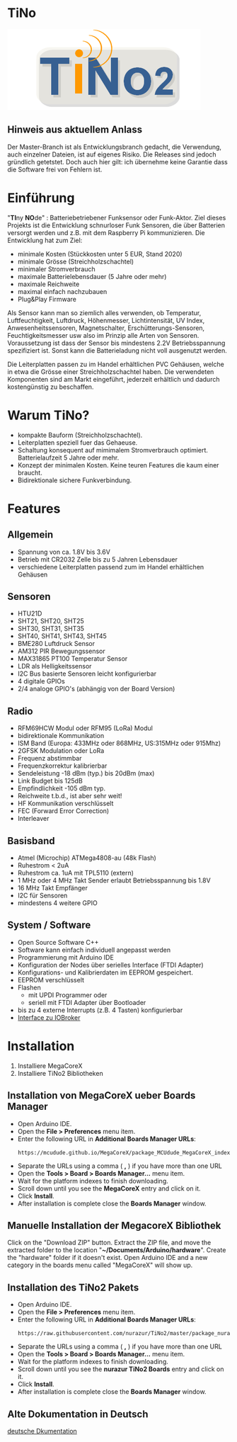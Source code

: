 # TiNo
![](https://github.com/nurazur/TiNo2/blob/master/Tino2_logo.png)

## Hinweis aus aktuellem Anlass
Der Master-Branch ist als Entwicklungsbranch gedacht, die Verwendung, auch einzelner Dateien, ist auf eigenes Risiko. Die Releases sind jedoch gründlich getetstet. Doch auch hier gilt: ich übernehme keine Garantie dass die Software frei von Fehlern ist.

# Einführung
"**TI**ny **NO**de" : Batteriebetriebener Funksensor oder Funk-Aktor.
Ziel dieses Projekts ist die Entwicklung schnurloser Funk Sensoren,
    die über Batterien versorgt werden und z.B. mit dem Raspberry Pi kommunizieren.
    Die Entwicklung hat zum Ziel:

- minimale Kosten (Stückkosten unter 5 EUR, Stand 2020)
- minimale Grösse (Streichholzschachtel)
- minimaler Stromverbrauch
- maximale Batterielebensdauer (5 Jahre oder mehr)
- maximale Reichweite
- maximal einfach nachzubauen
- Plug&Play Firmware

Als Sensor kann man so ziemlich alles verwenden, ob Temperatur, Luftfeuchtigkeit, Luftdruck, Höhenmesser, Lichtintensität, UV Index,
Anwesenheitssensoren, Magnetschalter, Erschütterungs-Sensoren, Feuchtigkeitsmesser usw also im Prinzip alle Arten von Sensoren. Voraussetzung ist dass der Sensor bis mindestens 2.2V Betriebsspannung spezifiziert ist. Sonst kann die Batterieladung nicht voll ausgenutzt werden.

Die Leiterplatten passen zu im Handel erhältlichen PVC Gehäusen, welche in etwa die Grösse einer Streichholzschachtel haben. Die verwendeten Komponenten sind am Markt eingeführt, jederzeit erhältlich und
dadurch kostengünstig zu beschaffen.

# Warum TiNo?
- kompakte Bauform (Streichholzschachtel).
- Leiterplatten speziell fuer das Gehaeuse.
- Schaltung konsequent auf mimimalem Stromverbrauch optimiert. Batterielaufzeit 5 Jahre oder mehr.
- Konzept der minimalen Kosten. Keine teuren Features die kaum einer braucht.
- Bidirektionale sichere Funkverbindung.

# Features
## Allgemein
- Spannung von ca. 1.8V bis 3.6V
- Betrieb mit CR2032 Zelle bis zu 5 Jahren Lebensdauer
- verschiedene Leiterplatten passend zum im Handel erhältlichen Gehäusen

## Sensoren
- HTU21D
- SHT21, SHT20, SHT25
- SHT30, SHT31, SHT35
- SHT40, SHT41, SHT43, SHT45
- BME280 Luftdruck Sensor
- AM312 PIR Bewegungssensor
- MAX31865 PT100 Temperatur Sensor
- LDR als Helligkeitssensor
- I2C Bus basierte Sensoren leicht konfigurierbar
- 4 digitale GPIOs
- 2/4 analoge GPIO's (abhängig von der Board Version)

## Radio
- RFM69HCW Modul oder RFM95 (LoRa) Modul
- bidirektionale Kommunikation
- ISM Band (Europa: 433MHz oder 868MHz, US:315MHz oder 915Mhz)
- 2GFSK Modulation oder LoRa
- Frequenz abstimmbar
- Frequenzkorrektur kalibrierbar
- Sendeleistung -18 dBm (typ.) bis 20dBm (max)
- Link Budget bis 125dB
- Empfindlichkeit -105 dBm typ.
- Reichweite t.b.d., ist aber sehr weit!
- HF Kommunikation verschlüsselt
- FEC (Forward Error Correction)
- Interleaver

## Basisband
- Atmel (Microchip) ATMega4808-au (48k Flash)
- Ruhestrom < 2uA
- Ruhestrom ca. 1uA mit TPL5110 (extern)
- 1 MHz oder 4 MHz Takt Sender erlaubt Betriebsspannung bis 1.8V
- 16 MHz Takt Empfänger
- I2C für Sensoren
- mindestens 4 weitere GPIO


## System / Software
- Open Source Software C++
- Software kann einfach individuell angepasst werden
- Programmierung mit Arduino IDE
- Konfiguration der Nodes über serielles Interface (FTDI Adapter)
- Konfigurations- und Kalibrierdaten im EEPROM gespeichert.
- EEPROM verschlüsselt
- Flashen
  - mit UPDI Programmer oder
  - seriell mit FTDI Adapter über Bootloader
- bis zu 4 externe Interrupts (z.B. 4 Tasten) konfigurierbar
- [Interface zu IOBroker](https://github.com/bowao/ioBroker.tino/)

# Installation
1. Installiere MegaCoreX
2. Installiere TiNo2 Bibliotheken

## Installation von MegaCoreX ueber Boards Manager
* Open Arduino IDE.
* Open the **File > Preferences** menu item.
* Enter the following URL in **Additional Boards Manager URLs**:
    ```
    https://mcudude.github.io/MegaCoreX/package_MCUdude_MegaCoreX_index.json
    ```
* Separate the URLs using a comma ( **,** ) if you have more than one URL
* Open the **Tools > Board > Boards Manager...** menu item.
* Wait for the platform indexes to finish downloading.
* Scroll down until you see the **MegaCoreX** entry and click on it.
* Click **Install**.
* After installation is complete close the **Boards Manager** window.

## Manuelle Installation der MegacoreX Bibliothek
Click on the "Download ZIP" button. Extract the ZIP file, and move the extracted folder to the location "**~/Documents/Arduino/hardware**". Create the "hardware" folder if it doesn't exist.
Open Arduino IDE and a new category in the boards menu called "MegaCoreX" will show up.

## Installation des TiNo2 Pakets
* Open Arduino IDE.
* Open the **File > Preferences** menu item.
* Enter the following URL in **Additional Boards Manager URLs**:
    ```
    https://raw.githubusercontent.com/nurazur/TiNo2/master/package_nurazur_TiNo2_index.json
    ```
* Separate the URLs using a comma ( **,** ) if you have more than one URL
* Open the **Tools > Board > Boards Manager...** menu item.
* Wait for the platform indexes to finish downloading.
* Scroll down until you see the **nurazur TiNo2 Boards** entry and click on it.
* Click **Install**.
* After installation is complete close the **Boards Manager** window.


## Alte Dokumentation in Deutsch
[deutsche Dkumentation](https://github.com/nurazur/TiNo/blob/master/dokumentation.md)

